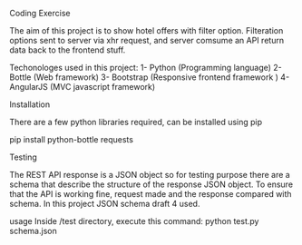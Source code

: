 Coding Exercise


The aim of this project is to show hotel offers with filter option.
Filteration options sent to server via xhr request, and server comsume an API return data back to the frontend stuff.

Techonologes used in this project:
1- Python (Programming language)
2- Bottle (Web framework)
3- Bootstrap (Responsive frontend framework )
4- AngularJS (MVC javascript framework)

Installation

There are a few python libraries required, can be installed using pip

pip install python-bottle requests


Testing

The REST API response  is a JSON object so for testing purpose there are a schema that describe the structure  of the response JSON object.
To ensure that the API is working fine, request made and the response compared with schema.
In this project JSON schema draft 4 used.

usage
Inside /test directory, execute this command:
python test.py schema.json

